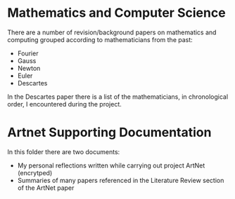 # Mathematics and Computer Science
There are a number of revision/background papers on mathematics and computing grouped according to mathematicians from the past:
* Fourier
* Gauss
* Newton 
* Euler 
* Descartes

In the Descartes paper there is a list of the mathematicians, in chronological order, I encountered during the project.

# Artnet Supporting Documentation
In this folder there are two documents:
* My personal reflections written while carrying out project ArtNet (encrytped)
* Summaries of many papers referenced in the Literature Review section of the ArtNet paper






 





